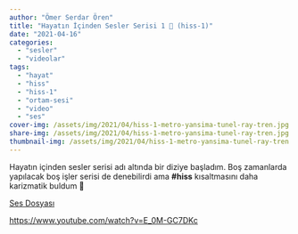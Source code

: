 ```yaml
---
author: "Ömer Serdar Ören"
title: "Hayatın İçinden Sesler Serisi 1 📣 (hiss-1)"
date: "2021-04-16"
categories: 
  - "sesler"
  - "videolar"
tags: 
  - "hayat"
  - "hiss"
  - "hiss-1"
  - "ortam-sesi"
  - "video"
  - "ses"
cover-img: /assets/img/2021/04/hiss-1-metro-yansima-tunel-ray-tren.jpg
share-img: /assets/img/2021/04/hiss-1-metro-yansima-tunel-ray-tren.jpg
thumbnail-img: /assets/img/2021/04/hiss-1-metro-yansima-tunel-ray-tren.jpg
---
```


Hayatın içinden sesler serisi adı altında bir diziye başladım. Boş zamanlarda yapılacak boş işler serisi de denebilirdi ama **#hiss** kısaltmasını daha karizmatik buldum 🙂

[Ses Dosyası](/assets/sounds/2021/04/hayatin-icinden-sesler-serisi-1-hiss1.mp3)

<https://www.youtube.com/watch?v=E_0M-GC7DKc>
